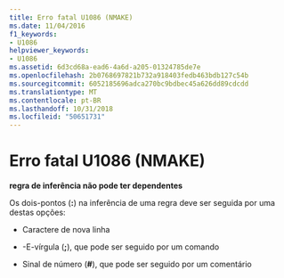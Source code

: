 ```yaml
---
title: Erro fatal U1086 (NMAKE)
ms.date: 11/04/2016
f1_keywords:
- U1086
helpviewer_keywords:
- U1086
ms.assetid: 6d3cd68a-ead6-4a6d-a205-01324785de7e
ms.openlocfilehash: 2b0768697821b732a918403fedb463bdb127c54b
ms.sourcegitcommit: 6052185696adca270bc9bdbec45a626dd89cdcdd
ms.translationtype: MT
ms.contentlocale: pt-BR
ms.lasthandoff: 10/31/2018
ms.locfileid: "50651731"
---
```

# <a name="nmake-fatal-error-u1086"></a>Erro fatal U1086 (NMAKE)

**regra de inferência não pode ter dependentes**

Os dois-pontos (**:**) na inferência de uma regra deve ser seguida por uma destas opções:

- Caractere de nova linha

- -E-vírgula (**;**), que pode ser seguido por um comando

- Sinal de número (**#**), que pode ser seguido por um comentário